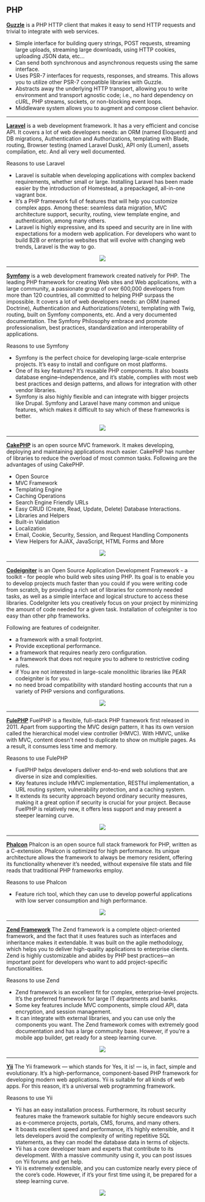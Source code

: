 ## PHP

[**Guzzle**](https://github.com/guzzle/guzzle) is a PHP HTTP client that makes it easy to send HTTP requests and trivial to integrate with web services.

- Simple interface for building query strings, POST requests, streaming large uploads, streaming large downloads, using HTTP cookies, uploading JSON data, etc...
- Can send both synchronous and asynchronous requests using the same interface.
- Uses PSR-7 interfaces for requests, responses, and streams. This allows you to utilize other PSR-7 compatible libraries with Guzzle.
- Abstracts away the underlying HTTP transport, allowing you to write environment and transport agnostic code; i.e., no hard dependency on cURL, PHP streams, sockets, or non-blocking event loops.
- Middleware system allows you to augment and compose client behavior.

---
[**Laravel**](https://github.com/laravel/laravel) is a web development framework. It has a very
efficient and concise API. It covers a lot of web developers needs: an ORM (named Eloquent) and DB
migrations,  Authentication and Authorizations, templating with Blade, routing, Browser testing
(named Laravel Dusk), API only (Lumen), assets compilation, etc. And all very well documented.

Reasons to use Laravel
- Laravel is suitable when developing applications with complex backend requirements, whether small or large. Installing Laravel has been made easier by the introduction of Homestead, a prepackaged, all-in-one vagrant box.
- It’s a PHP framework full of features that will help you customize complex apps. Among these: seamless data migration, MVC architecture support, security, routing, view template engine, and authentication, among many others.
- Laravel is highly expressive, and its speed and security are in line with expectations for a modern web application. For developers who want to build B2B or enterprise websites that will evolve with changing web trends, Laravel is the way to go.


<p align="center">
    <a href="https://github.com/laravel/laravel">
        <img src="https://raygun.com/blog/images/top-php-frameworks/laravel.png">
    </a>
</p>

---
[**Symfony**](https://github.com/symfony/symfony) is a web development framework created natively for PHP. The leading PHP framework for creating Web sites and Web applications, with a large community, a passionate group of over 600,000 developers from more than 120 countries, all committed to helping PHP surpass the impossible.
It covers a lot of web developers needs: an ORM (named Doctrine), Authentication and Authorizations(Voters), templating with Twig, routing, built on Symfony components, etc. And a very documented documentation.
The Symfony Philosophy embrace and promote professionalism, best practices, standardization and interoperability of applications.

Reasons to use Symfony
- Symfony is the perfect choice for developing large-scale enterprise projects. It’s easy to install and configure on most platforms.
- One of its key features? It’s reusable PHP components. It also boasts database engine–independence, and it’s stable, complies with most web best practices and design patterns, and allows for integration with other vendor libraries.
- Symfony is also highly flexible and can integrate with bigger projects like Drupal. Symfony and Laravel have many common and unique features, which makes it difficult to say which of these frameworks is better.

<p align="center">
    <a href="https://github.com/symfony/symfony">
        <img src="https://raygun.com/blog/images/top-php-frameworks/symfony.png">
    </a>
</p>

---
[**CakePHP**](https://github.com/cakephp/cakephp) is an open source MVC framework. It makes developing, deploying and maintaining applications much easier. CakePHP has number of libraries to reduce the overload of most common tasks. Following are the advantages of using CakePHP.
- Open Source
- MVC Framework
- Templating Engine
- Caching Operations
- Search Engine Friendly URLs
- Easy CRUD (Create, Read, Update, Delete) Database Interactions.
- Libraries and Helpers
- Built-in Validation
- Localization
- Email, Cookie, Security, Session, and Request Handling Components
- View Helpers for AJAX, JavaScript, HTML Forms and More

<p align="center">
    <a href="https://github.com/cakephp/cakephp">
        <img src="https://raygun.com/blog/images/top-php-frameworks/cakephp.png">
    </a>
</p>

---
[**Codeigniter**](https://github.com/bcit-ci/CodeIgniter) is an Open Source Application Development Framework - a toolkit - for people who build web sites using PHP. Its goal is to enable you to develop projects much faster than you could if you were writing code from scratch, by providing a rich set of libraries for commonly needed tasks, as well as a simple interface and logical structure to access these libraries. CodeIgniter lets you creatively focus on your project by minimizing the amount of code needed for a given task. Installation of cofeigniter is too easy than other php frameworks.

Following are features of codeigniter.
- a framework with a small footprint.
- Provide exceptional performance.
- a framework that requires nearly zero configuration.
- a framework that does not require you to adhere to restrictive coding rules.
- if You are not interested in large-scale monolithic libraries like PEAR codeigniter is for you.
- no need broad compatibility with standard hosting accounts that run a variety of PHP versions and configurations.

<p align="center">
    <a href="https://github.com/bcit-ci/CodeIgniter">
        <img src="https://raygun.com/blog/images/top-php-frameworks/codeigniter.png">
    </a>
</p>

---
[**FulePHP**](https://github.com/fuel/fuel) FuelPHP is a flexible, full-stack PHP framework first released in 2011. Apart from supporting the MVC design pattern, it has its own version called the hierarchical model view controller (HMVC). With HMVC, unlike with MVC, content doesn't need to duplicate to show on multiple pages. As a result, it consumes less time and memory.

Reasons to use FulePHP
- FuelPHP helps developers deliver end-to-end web solutions that are diverse in size and complexities.
- Key features include HMVC implementation, RESTful implementation, a URL routing system, vulnerability protection, and a caching system.
- It extends its security approach beyond ordinary security measures, making it a great option if security is crucial for your project. Because FuelPHP is relatively new, it offers less support and may present a steeper learning curve.

<p align="center">
    <a href="https://github.com/fuel/fuel">
        <img src="https://raygun.com/blog/images/top-php-frameworks/fuelphp.png">
    </a>
</p>

---
[**Phalcon**](https://github.com/phalcon/cphalcon) Phalcon is an open source full stack framework for PHP, written as a C-extension. Phalcon is optimized for high performance. Its unique architecture allows the framework to always be memory resident, offering its functionality whenever it’s needed, without expensive file stats and file reads that traditional PHP frameworks employ.

Reasons to use Phalcon
- Feature rich tool, which they can use to develop powerful applications with low server consumption and high performance.

<p align="center">
    <a href="https://github.com/phalcon/cphalcon">
        <img src="https://www.niagahoster.co.id/blog/wp-content/uploads/2019/05/phalcon.png">
    </a>
</p>

---
[**Zend Framework**](https://github.com/zendframework/zendframework) The Zend framework is a complete object-oriented framework, and the fact that it uses features such as interfaces and inheritance makes it extendable. It was built on the agile methodology, which helps you to deliver high-quality applications to enterprise clients. Zend is highly customizable and abides by PHP best practices—an important point for developers who want to add project-specific functionalities.

Reasons to use Zend
- Zend framework is an excellent fit for complex, enterprise-level projects. It’s the preferred framework for large IT departments and banks.
- Some key features include MVC components, simple cloud API, data encryption, and session management.
- It can integrate with external libraries, and you can use only the components you want. The Zend framework comes with extremely good documentation and has a large community base. However, if you’re a mobile app builder, get ready for a steep learning curve.

<p align="center">
    <a href="https://github.com/zendframework/zendframework">
        <img src="https://raygun.com/blog/images/top-php-frameworks/zend.png">
    </a>
</p>

---
[**Yii**](https://github.com/yiisoft/yii) The Yii framework — which stands for Yes, it is! — is, in fact, simple and evolutionary. It’s a high-performance, component-based PHP framework for developing modern web applications. Yii is suitable for all kinds of web apps. For this reason, it’s a universal web programming framework.

Reasons to use Yii
- Yii has an easy installation process. Furthermore, its robust security features make the framework suitable for highly secure endeavors such as e-commerce projects, portals, CMS, forums, and many others.
- It boasts excellent speed and performance, it’s highly extensible, and it lets developers avoid the complexity of writing repetitive SQL statements, as they can model the database data in terms of objects.
- Yii has a core developer team and experts that contribute to its development. With a massive community using it, you can post issues on Yii forums and get help.
- Yii is extremely extensible, and you can customize nearly every piece of the core’s code. However, if it’s your first time using it, be prepared for a steep learning curve.

<p align="center">
    <a href="https://github.com/yiisoft/yii">
        <img src="https://raygun.com/blog/images/top-php-frameworks/yii.png">
    </a>
</p>
